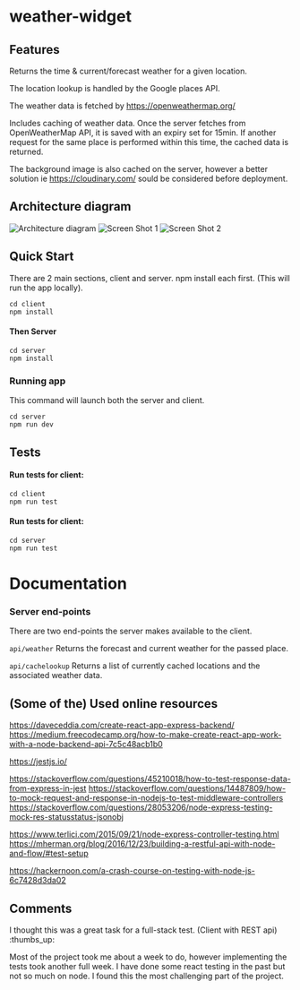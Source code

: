 # weather-widget

## Features
Returns the time & current/forecast weather for a given location.

The location lookup is handled by the Google places API.

The weather data is fetched by https://openweathermap.org/

Includes caching of weather data. Once the server fetches from OpenWeatherMap API, it is saved with an expiry set for 15min.
If another request for the same place is performed within this time, the cached data is returned.

The background image is also cached on the server, however a better solution ie https://cloudinary.com/ sould be considered before deployment.

## Architecture diagram

![Architecture diagram](https://image.ibb.co/cHJVf9/Architecture_diagram.png "Architecture diagram")
![Screen Shot 1](https://image.ibb.co/hv6cSp/Screen_Shot_2018_08_27_at_1_30_05_pm.png "Screen Shot 1")
![Screen Shot 2](https://image.ibb.co/jhGBnp/Screen_Shot_2028_08_27_at_1_32_00_pm.png "Screen Shot 2")

## Quick Start

There are 2 main sections, client and server. npm install each first. (This will run the app locally).

```
cd client
npm install
```

#### Then Server

```
cd server
npm install
```

### Running app

This command will launch both the server and client.

```
cd server
npm run dev
```

## Tests

#### Run tests for client:

```
cd client
npm run test
```

#### Run tests for client:

```
cd server
npm run test
```
# Documentation

### Server end-points

There are two end-points the server makes available to the client.

`api/weather`
Returns the forecast and current weather for the passed place.

`api/cachelookup`
Returns a list of currently cached locations and the associated weather data.

## (Some of the) Used online resources

https://daveceddia.com/create-react-app-express-backend/
https://medium.freecodecamp.org/how-to-make-create-react-app-work-with-a-node-backend-api-7c5c48acb1b0

https://jestjs.io/

https://stackoverflow.com/questions/45210018/how-to-test-response-data-from-express-in-jest
https://stackoverflow.com/questions/14487809/how-to-mock-request-and-response-in-nodejs-to-test-middleware-controllers
https://stackoverflow.com/questions/28053206/node-express-testing-mock-res-statusstatus-jsonobj

https://www.terlici.com/2015/09/21/node-express-controller-testing.html
https://mherman.org/blog/2016/12/23/building-a-restful-api-with-node-and-flow/#test-setup

https://hackernoon.com/a-crash-course-on-testing-with-node-js-6c7428d3da02

## Comments

I thought this was a great task for a full-stack test. (Client with REST api) :thumbs_up:

Most of the project took me about a week to do, however implementing the tests took another full week.
I have done some react testing in the past but not so much on node. I found this the most challenging part of the project.
